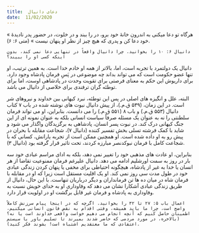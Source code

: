 ```yaml
---
title:  دعای دانیال
date:  11/02/2020
---
```


« هرگاه تو دعا میکنی به اندرون خانهٔ خود برو، در را ببند و در خلوت، در حضور پدر نادیدهٔ خود دعا كن و پدری كه هیچ چیز از نظر او پنهان نیست » (متی ۶: ۶).

`دانیال ۶: ۱۰ را بخوانید. چرا دانیال واقعاً در تنهایی دعا نمی کند، بدون اینکه کسی او را ببیند؟`

دانیال یک دولتمرد با تجربه است، اما، بالاتر از همه او خادم خدا است. به همین ترتیب، او تنها عضو حکومت است که می تواند بداند چه موضوعی در پَسِ فرمان پادشاه وجود دارد. برای داریوش این حکم به معنای فرصتی برای تقویت وحدت در پادشاهی اوست، اما برای توطئه گران ترفندی برای خلاصی از دانیال می باشد.

البته، علل و انگیزه های اصلی در پس این توطئه، نبرد کیهانی بین خداوند و نیروهای شر است. در این زمان، (۵۳۹ ق.م.)، از پیش دانیال نبوت های نوشته شده در باب ۷ کتاب دانیال (۵۵۳ ق.م.) و باب ۸ (۵۵۱ ق.م.) را می دانست. بنابراین، او می تواند فرمان سلطنتی را نه به عنوان یک مسئله صرفاً سیاست انسانی بلکه به عنوان نمونه ای از این جنگ کیهانی درک کند. در نبوت پسر انسان، پادشاهی به برگزیدگان واگذار می شود و شاید با کمک فرشته تسلی بخش تفسیر کننده (دانیال ۷)، شجاعت مقابله با بحران در پیش رو به او داده شده است. او همچنین ممکن است از تجربه یارانش، کسانی که با شجاعت کامل با فرمان نبوکدنصر مبارزه کردند، تحت تاثیر قرار گرفته بود (دانیال ۳).

بنابراین، او عادت های مذهبی خود را تغییر نمی دهد، بلکه به ادای مراسم عبادی خود سه بار در روز به سمت اورشلیم ادامه می دهد. دانیال علیرغم فرمان ممنوعیت تقاضا از هر انسان یا خدا به غیر از پادشاه، هیچگونه احتیاطی برای مخفی یا پنهان کردن زندگی عبادی خود در طول مدت سی روز نمی کند. او یک اقلیت مستقل است زیرا که او در مقابله با فرمان شاه در میان ده ها تن فرمانداران و دیگر درباریان تنهاست. با این حال، دانیال از طریق زندگی عبادی آشکارا نشان می دهد که وفاوداری او به خدای خویش نسبت به وفاوداری به پادشاه و فرمان غیر قابل برگشت او در اولویت قرار دارد.

`اعمال باب ۵: ۲۷ تا ۳۲ را بخوانید. اگرچه که در اینجا پیام سرزنش کاملاً واضح است، چرا ما باید همیشه، وقتی اقدام به نقض قانون انسانی میکنیم، اطمینان حاصل کنیم که آنچه انجام می دهیم خواست واقعی خداوند است یا نه؟ (بالاخره، در مورد مردمی که حاضر شدند بمیرند تا تسلیم باور یا سیستم اعتقادی که ما معتقدیم اشتباه است! بشوند فکر کنید).`